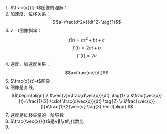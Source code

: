 1. $\frac{x}{t}-t$图像的理解：
1. 加速度、位移关系：
	$$a=\frac{d^2x}{dt^2} \tag{1}$$
2. $v-t$图像斜率：
$$f(t)=at^2+bt+c$$
$$f'(t)=2at+b$$
$$f''(t)=2a$$
3. 速度、加速度关系：
$$a=\frac{dv}{dt}$$
4. $\frac{x}{t}-t$图像：
1. 图像是直线，
$$\begin{align} \\
&\vec{v}=\frac{d\vec{x}}{dt} \tag{1} \\
&\frac{\vec{x}}{t}=\frac{1}{2} \cdot \frac{d\vec{x}}{dt} \tag{2} \\ 
&\frac{\vec{x}}{t}=\frac{1}{2}\vec{v} \tag{3}
\end{align} $$
1. 速度是位移矢量的一阶导数
2. $\frac{\vec{x}}{t}$是$\vec{x}$与$t$的代数比
3. 